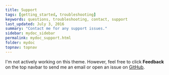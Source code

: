 ```yaml
---
title: Support
tags: [getting_started, troubleshooting]
keywords: questions, troubleshooting, contact, support
last_updated: July 3, 2016
summary: "Contact me for any support issues."
sidebar: mydoc_sidebar
permalink: mydoc_support.html
folder: mydoc
topnav: topnav
---
```


I'm not actively working on this theme. However, feel free to click **Feedback** on the top navbar to send me an email or open an issue on [GitHub](https://github.com/iokepasouza/KanileaDocs).

